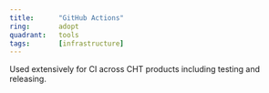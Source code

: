 ```yaml
---
title:      "GitHub Actions"
ring:       adopt
quadrant:   tools
tags:       [infrastructure]
---
```


Used extensively for CI across CHT products including testing and releasing.